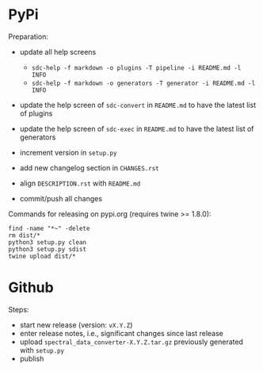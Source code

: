 PyPi
====

Preparation:

* update all help screens

  * `sdc-help -f markdown -o plugins -T pipeline -i README.md -l INFO`
  * `sdc-help -f markdown -o generators -T generator -i README.md -l INFO`
  
* update the help screen of `sdc-convert` in `README.md` to have the latest list of plugins
* update the help screen of `sdc-exec` in `README.md` to have the latest list of generators
* increment version in `setup.py`
* add new changelog section in `CHANGES.rst`
* align `DESCRIPTION.rst` with `README.md`  
* commit/push all changes

Commands for releasing on pypi.org (requires twine >= 1.8.0):

```
find -name "*~" -delete
rm dist/*
python3 setup.py clean
python3 setup.py sdist
twine upload dist/*
```


Github
======

Steps:

* start new release (version: `vX.Y.Z`)
* enter release notes, i.e., significant changes since last release
* upload `spectral_data_converter-X.Y.Z.tar.gz` previously generated with `setup.py`
* publish
